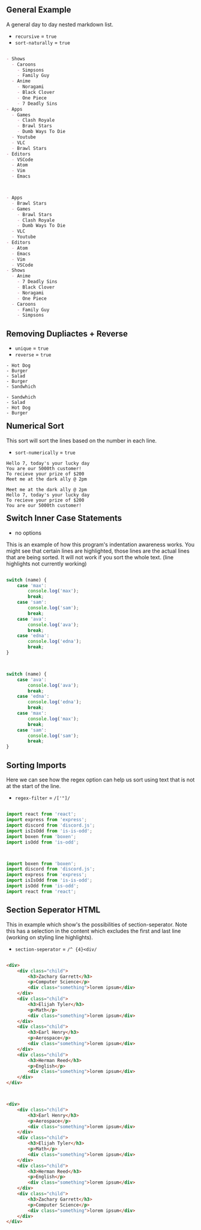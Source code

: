 ## General Example

A general day to day nested markdown list.

- `recursive` = `true`
- `sort-naturally` = `true`

<div class="pre-container">

```markdown
- Shows
  - Caroons
    - Simpsons
    - Family Guy
  - Anime
    - Noragami
    - Black Clover
    - One Piece
    - 7 Deadly Sins
- Apps
  - Games
    - Clash Royale
    - Brawl Stars
    - Dumb Ways To Die
  - Youtube
  - VLC
  - Brawl Stars
- Editors
  - VSCode
  - Atom
  - Vim
  - Emacs
```

```markdown
- Apps
  - Brawl Stars
  - Games
    - Brawl Stars
    - Clash Royale
    - Dumb Ways To Die
  - VLC
  - Youtube
- Editors
  - Atom
  - Emacs
  - Vim
  - VSCode
- Shows
  - Anime
    - 7 Deadly Sins
    - Black Clover
    - Noragami
    - One Piece
  - Caroons
    - Family Guy
    - Simpsons
```

</div>

## Removing Dupliactes + Reverse

- `unique` = `true`
- `reverse` = `true`

<div class="pre-container">

```
- Hot Dog
- Burger
- Salad
- Burger
- Sandwhich
```

```
- Sandwhich
- Salad
- Hot Dog
- Burger
```

</div>

## Numerical Sort

This sort will sort the lines based on the number in each line.

- `sort-numerically` = `true`

<div class="pre-container">

```
Hello 7, today's your lucky day
You are our 5000th customer!
To recieve your prize of $200
Meet me at the dark ally @ 2pm
```

```
Meet me at the dark ally @ 2pm
Hello 7, today's your lucky day
To recieve your prize of $200
You are our 5000th customer!
```

</div>

## Switch Inner Case Statements

- no options

This is an example of how this program's indentation awareness works. You might
see that certain lines are highlighted, those lines are the actual lines that
are being sorted. It will not work if you sort the whole text. (line highlights
not currently working)

<div class="pre-container">

```js {1-12}
switch (name) {
	case 'max':
		console.log('max');
		break;
	case 'sam':
		console.log('sam');
		break;
	case 'ava':
		console.log('ava');
		break;
	case 'edna':
		console.log('edna');
		break;
}
```

```js
switch (name) {
	case 'ava':
		console.log('ava');
		break;
	case 'edna':
		console.log('edna');
		break;
	case 'max':
		console.log('max');
		break;
	case 'sam':
		console.log('sam');
		break;
}
```

</div>

## Sorting Imports

Here we can see how the regex option can help us sort using text that is not at
the start of the line.

- `regex-filter` = `/['"]/`

<div class="pre-container">

```js
import react from 'react';
import express from 'express';
import discord from 'discord.js';
import isIsOdd from 'is-is-odd';
import boxen from 'boxen';
import isOdd from 'is-odd';
```

```js
import boxen from 'boxen';
import discord from 'discord.js';
import express from 'express';
import isIsOdd from 'is-is-odd';
import isOdd from 'is-odd';
import react from 'react';
```

</div>

## Section Seperator HTML

This in example which show's the possibilities of section-seperator. Note this
has a selection in the content which excludes the first and last line (working
on styling line highlights).

- `section-seperator` = `/^ {4}<div/`

<div class="pre-container">

```html {1-20}
<div>
	<div class="child">
		<h3>Zachary Garrett</h3>
		<p>Computer Science</p>
		<div class="something">lorem ipsum</div>
	</div>
	<div class="child">
		<h3>Elijah Tyler</h3>
		<p>Math</p>
		<div class="something">lorem ipsum</div>
	</div>
	<div class="child">
		<h3>Earl Henry</h3>
		<p>Aerospace</p>
		<div class="something">lorem ipsum</div>
	</div>
	<div class="child">
		<h3>Herman Reed</h3>
		<p>English</p>
		<div class="something">lorem ipsum</div>
	</div>
</div>
```

```html
<div>
	<div class="child">
		<h3>Earl Henry</h3>
		<p>Aerospace</p>
		<div class="something">lorem ipsum</div>
	</div>
	<div class="child">
		<h3>Elijah Tyler</h3>
		<p>Math</p>
		<div class="something">lorem ipsum</div>
	</div>
	<div class="child">
		<h3>Herman Reed</h3>
		<p>English</p>
		<div class="something">lorem ipsum</div>
	</div>
	<div class="child">
		<h3>Zachary Garrett</h3>
		<p>Computer Science</p>
		<div class="something">lorem ipsum</div>
	</div>
</div>
```

</div>

<style>
	.pre-container {
		display: flex;
		flex-wrap: wrap;
		gap: 1em;
		margin-top: 1em;
	}

    pre {
		flex: 1;
		min-width: 20em;
		margin: 0 !important;
    }

    :root {
        --sidebar-width: 400px;
        --max-content-width: 80rem;
    }

    h2:not(:first-child) {
        margin-top: 0.7em;
    }
</style>
